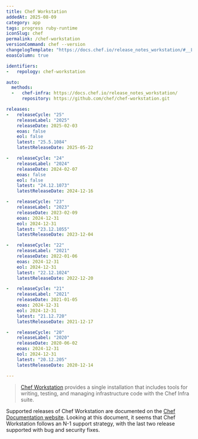 ```yaml
---
title: Chef Workstation
addedAt: 2025-08-09
category: app
tags: progress ruby-runtime
iconSlug: chef
permalink: /chef-workstation
versionCommand: chef --version
changelogTemplate: "https://docs.chef.io/release_notes_workstation/#__LATEST__"
eoasColumn: true

identifiers:
-   repology: chef-workstation

auto:
  methods:
  -   chef-infra: https://docs.chef.io/release_notes_workstation/
      repository: https://github.com/chef/chef-workstation.git

releases:
-   releaseCycle: "25"
    releaseLabel: "2025"
    releaseDate: 2025-02-03
    eoas: false
    eol: false
    latest: "25.5.1084"
    latestReleaseDate: 2025-05-22

-   releaseCycle: "24"
    releaseLabel: "2024"
    releaseDate: 2024-02-07
    eoas: false
    eol: false
    latest: "24.12.1073"
    latestReleaseDate: 2024-12-16

-   releaseCycle: "23"
    releaseLabel: "2023"
    releaseDate: 2023-02-09
    eoas: 2024-12-31
    eol: 2024-12-31
    latest: "23.12.1055"
    latestReleaseDate: 2023-12-04

-   releaseCycle: "22"
    releaseLabel: "2021"
    releaseDate: 2022-01-06
    eoas: 2024-12-31
    eol: 2024-12-31
    latest: "22.12.1024"
    latestReleaseDate: 2022-12-20

-   releaseCycle: "21"
    releaseLabel: "2021"
    releaseDate: 2021-01-05
    eoas: 2024-12-31
    eol: 2024-12-31
    latest: "21.12.720"
    latestReleaseDate: 2021-12-17

-   releaseCycle: "20"
    releaseLabel: "2020"
    releaseDate: 2020-06-02
    eoas: 2024-12-31
    eol: 2024-12-31
    latest: "20.12.205"
    latestReleaseDate: 2020-12-14

---
```


> [Chef Workstation](https://docs.chef.io/workstation/) provides a single installation that includes tools for
> writing, testing, and managing infrastructure code with the Chef Infra suite.

Supported releases of Chef Workstation are documented on the [Chef Documentation website](https://docs.chef.io/versions/#supported-commercial-distributions).
Looking at this document, it seems that Chef Workstation follows an N-1 support strategy,
with the last two release supported with bug and security fixes.
